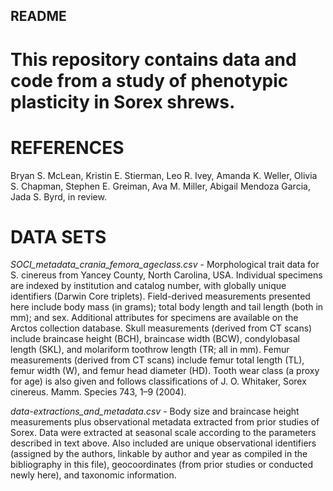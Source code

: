 ## README

# This repository contains data and code from a study of phenotypic plasticity in Sorex shrews.

# REFERENCES
Bryan S. McLean, Kristin E. Stierman, Leo R. Ivey, Amanda K. Weller, Olivia S. Chapman, Stephen E. Greiman, Ava M. Miller, Abigail Mendoza Garcia, Jada S. Byrd, in review.

# DATA SETS
_SOCI_metadata_crania_femora_ageclass.csv_ - Morphological trait data for S. cinereus from Yancey County, North Carolina, USA. Individual specimens are indexed by institution and catalog number, with globally unique identifiers (Darwin Core triplets). Field-derived measurements presented here include body mass (in grams); total body length and tail length (both in mm); and sex. Additional attributes for specimens are available on the Arctos collection database. Skull measurements (derived from CT scans) include braincase height (BCH), braincase width (BCW), condylobasal length (SKL), and molariform toothrow length (TR; all in mm). Femur measurements (derived from CT scans) include femur total length (TL), femur width (W), and femur head diameter (HD). Tooth wear class (a proxy for age) is also given and follows classifications of J. O. Whitaker, Sorex cinereus. Mamm. Species 743, 1–9 (2004). 

_data-extractions_and_metadata.csv_ - Body size and braincase height measurements plus observational metadata extracted from prior studies of Sorex. Data were extracted at seasonal scale according to the parameters described in text above. Also included are unique observational identifiers (assigned by the authors, linkable by author and year as compiled in the bibliography in this file), geocoordinates (from prior studies or conducted newly here), and taxonomic information.
